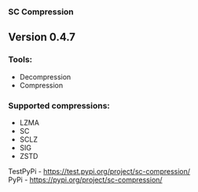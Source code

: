 ### SC Compression

Version 0.4.7
-

### Tools:
- Decompression
- Compression

### Supported compressions:
- LZMA
- SC
- SCLZ
- SIG
- ZSTD

TestPyPi - https://test.pypi.org/project/sc-compression/ <br>
PyPi - https://pypi.org/project/sc-compression/
